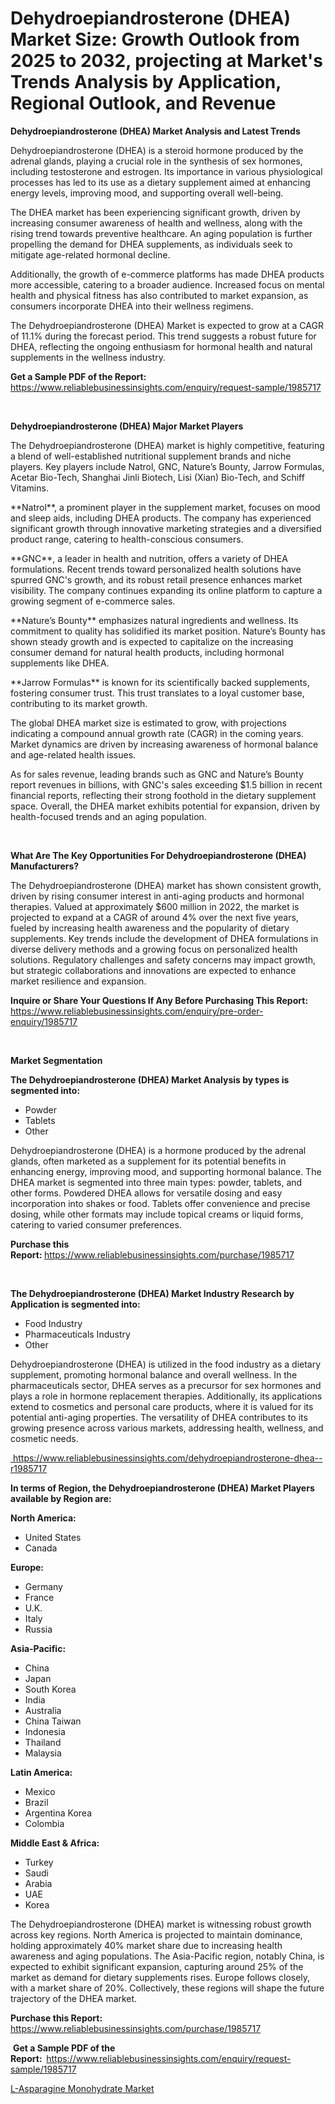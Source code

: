 <p><h1>Dehydroepiandrosterone (DHEA) Market Size: Growth Outlook from 2025 to 2032, projecting at Market's Trends Analysis by Application, Regional Outlook, and Revenue</h1></p><p><strong>Dehydroepiandrosterone (DHEA) Market Analysis and Latest Trends</strong></p>
<p><p>Dehydroepiandrosterone (DHEA) is a steroid hormone produced by the adrenal glands, playing a crucial role in the synthesis of sex hormones, including testosterone and estrogen. Its importance in various physiological processes has led to its use as a dietary supplement aimed at enhancing energy levels, improving mood, and supporting overall well-being.</p><p>The DHEA market has been experiencing significant growth, driven by increasing consumer awareness of health and wellness, along with the rising trend towards preventive healthcare. An aging population is further propelling the demand for DHEA supplements, as individuals seek to mitigate age-related hormonal decline. </p><p>Additionally, the growth of e-commerce platforms has made DHEA products more accessible, catering to a broader audience. Increased focus on mental health and physical fitness has also contributed to market expansion, as consumers incorporate DHEA into their wellness regimens. </p><p>The Dehydroepiandrosterone (DHEA) Market is expected to grow at a CAGR of 11.1% during the forecast period. This trend suggests a robust future for DHEA, reflecting the ongoing enthusiasm for hormonal health and natural supplements in the wellness industry.</p></p>
<p><strong>Get a Sample PDF of the Report:&nbsp;</strong> <a href="https://www.reliablebusinessinsights.com/enquiry/request-sample/1985717?utm_campaign=2275&utm_medium=2&utm_source=Github&utm_content=ia&utm_term=04022025&utm_id=dehydroepiandrosterone-dhea">https://www.reliablebusinessinsights.com/enquiry/request-sample/1985717</a></p>
<p>&nbsp;</p>
<p><strong>Dehydroepiandrosterone (DHEA) Major Market Players</strong></p>
<p><p>The Dehydroepiandrosterone (DHEA) market is highly competitive, featuring a blend of well-established nutritional supplement brands and niche players. Key players include Natrol, GNC, Nature’s Bounty, Jarrow Formulas, Acetar Bio-Tech, Shanghai Jinli Biotech, Lisi (Xian) Bio-Tech, and Schiff Vitamins.</p><p>**Natrol**, a prominent player in the supplement market, focuses on mood and sleep aids, including DHEA products. The company has experienced significant growth through innovative marketing strategies and a diversified product range, catering to health-conscious consumers. </p><p>**GNC**, a leader in health and nutrition, offers a variety of DHEA formulations. Recent trends toward personalized health solutions have spurred GNC's growth, and its robust retail presence enhances market visibility. The company continues expanding its online platform to capture a growing segment of e-commerce sales.</p><p>**Nature’s Bounty** emphasizes natural ingredients and wellness. Its commitment to quality has solidified its market position. Nature’s Bounty has shown steady growth and is expected to capitalize on the increasing consumer demand for natural health products, including hormonal supplements like DHEA.</p><p>**Jarrow Formulas** is known for its scientifically backed supplements, fostering consumer trust. This trust translates to a loyal customer base, contributing to its market growth. </p><p>The global DHEA market size is estimated to grow, with projections indicating a compound annual growth rate (CAGR) in the coming years. Market dynamics are driven by increasing awareness of hormonal balance and age-related health issues.</p><p>As for sales revenue, leading brands such as GNC and Nature’s Bounty report revenues in billions, with GNC's sales exceeding $1.5 billion in recent financial reports, reflecting their strong foothold in the dietary supplement space. Overall, the DHEA market exhibits potential for expansion, driven by health-focused trends and an aging population.</p></p>
<p>&nbsp;</p>
<p><strong>What Are The Key Opportunities For Dehydroepiandrosterone (DHEA) Manufacturers?</strong></p>
<p><p>The Dehydroepiandrosterone (DHEA) market has shown consistent growth, driven by rising consumer interest in anti-aging products and hormonal therapies. Valued at approximately $600 million in 2022, the market is projected to expand at a CAGR of around 4% over the next five years, fueled by increasing health awareness and the popularity of dietary supplements. Key trends include the development of DHEA formulations in diverse delivery methods and a growing focus on personalized health solutions. Regulatory challenges and safety concerns may impact growth, but strategic collaborations and innovations are expected to enhance market resilience and expansion.</p></p>
<p><strong>Inquire or Share Your Questions If Any Before Purchasing This Report:</strong> <a href="https://www.reliablebusinessinsights.com/enquiry/pre-order-enquiry/1985717?utm_campaign=2275&utm_medium=2&utm_source=Github&utm_content=ia&utm_term=04022025&utm_id=dehydroepiandrosterone-dhea">https://www.reliablebusinessinsights.com/enquiry/pre-order-enquiry/1985717</a></p>
<p>&nbsp;</p>
<p><strong>Market Segmentation</strong></p>
<p><strong>The Dehydroepiandrosterone (DHEA) Market Analysis by types is segmented into:</strong></p>
<p><ul><li>Powder</li><li>Tablets</li><li>Other</li></ul></p>
<p><p>Dehydroepiandrosterone (DHEA) is a hormone produced by the adrenal glands, often marketed as a supplement for its potential benefits in enhancing energy, improving mood, and supporting hormonal balance. The DHEA market is segmented into three main types: powder, tablets, and other forms. Powdered DHEA allows for versatile dosing and easy incorporation into shakes or food. Tablets offer convenience and precise dosing, while other formats may include topical creams or liquid forms, catering to varied consumer preferences.</p></p>
<p><strong>Purchase this Report:&nbsp;</strong><a href="https://www.reliablebusinessinsights.com/purchase/1985717?utm_campaign=2275&utm_medium=2&utm_source=Github&utm_content=ia&utm_term=04022025&utm_id=dehydroepiandrosterone-dhea">https://www.reliablebusinessinsights.com/purchase/1985717</a></p>
<p>&nbsp;</p>
<p><strong>The Dehydroepiandrosterone (DHEA) Market Industry Research by Application is segmented into:</strong></p>
<p><ul><li>Food Industry</li><li>Pharmaceuticals Industry</li><li>Other</li></ul></p>
<p><p>Dehydroepiandrosterone (DHEA) is utilized in the food industry as a dietary supplement, promoting hormonal balance and overall wellness. In the pharmaceuticals sector, DHEA serves as a precursor for sex hormones and plays a role in hormone replacement therapies. Additionally, its applications extend to cosmetics and personal care products, where it is valued for its potential anti-aging properties. The versatility of DHEA contributes to its growing presence across various markets, addressing health, wellness, and cosmetic needs.</p></p>
<p><a href="https://www.reliablebusinessinsights.com/dehydroepiandrosterone-dhea--r1985717?utm_campaign=2275&utm_medium=2&utm_source=Github&utm_content=ia&utm_term=04022025&utm_id=dehydroepiandrosterone-dhea">&nbsp;https://www.reliablebusinessinsights.com/dehydroepiandrosterone-dhea--r1985717</a></p>
<p><strong>In terms of Region, the Dehydroepiandrosterone (DHEA) Market Players available by Region are:</strong></p>
<p>
    <p> <strong> North America: </strong>
        <ul>
            <li>United States</li>
            <li>Canada</li>
        </ul>
        </p> 
    <p> <strong> Europe: </strong>
        <ul>
            <li>Germany</li>
            <li>France</li>
            <li>U.K.</li>
            <li>Italy</li>
            <li>Russia</li>
        </ul>
        </p> 
    <p> <strong> Asia-Pacific: </strong>
        <ul>
            <li>China</li>
            <li>Japan</li>
            <li>South Korea</li>
            <li>India</li>
            <li>Australia</li>
            <li>China Taiwan</li>
            <li>Indonesia</li>
            <li>Thailand</li>
            <li>Malaysia</li>
        </ul>
        </p> 
    <p> <strong> Latin America: </strong>
        <ul>
            <li>Mexico</li>
            <li>Brazil</li>
            <li>Argentina Korea</li>
            <li>Colombia</li>
        </ul>
        </p> 
    <p> <strong> Middle East & Africa: </strong>
        <ul>
            <li>Turkey</li>
            <li>Saudi</li>
            <li>Arabia</li>
            <li>UAE</li>
            <li>Korea</li>
        </ul>
    </p>
    </p>
<p><p>The Dehydroepiandrosterone (DHEA) market is witnessing robust growth across key regions. North America is projected to maintain dominance, holding approximately 40% market share due to increasing health awareness and aging populations. The Asia-Pacific region, notably China, is expected to exhibit significant expansion, capturing around 25% of the market as demand for dietary supplements rises. Europe follows closely, with a market share of 20%. Collectively, these regions will shape the future trajectory of the DHEA market.</p></p>
<p><strong>Purchase this Report: </strong><a href="https://www.reliablebusinessinsights.com/purchase/1985717?utm_campaign=2275&utm_medium=2&utm_source=Github&utm_content=ia&utm_term=04022025&utm_id=dehydroepiandrosterone-dhea">https://www.reliablebusinessinsights.com/purchase/1985717</a></p>
<p>&nbsp;<strong>Get a Sample PDF of the Report:&nbsp;&nbsp;</strong><a href="https://www.reliablebusinessinsights.com/enquiry/request-sample/1985717?utm_campaign=2275&utm_medium=2&utm_source=Github&utm_content=ia&utm_term=04022025&utm_id=dehydroepiandrosterone-dhea">https://www.reliablebusinessinsights.com/enquiry/request-sample/1985717</a></p>
<p><strong></strong></p>
<p><p><a href="https://github.com/DianaWilson796/Market-Research-Report-List-1/blob/main/l-asparagine-monohydrate-market.md?utm_campaign=2275&utm_medium=2&utm_source=Github&utm_content=ia&utm_term=04022025&utm_id=dehydroepiandrosterone-dhea">L-Asparagine Monohydrate Market</a></p></p>